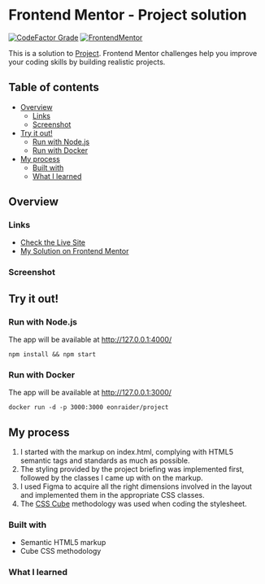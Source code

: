 # Frontend Mentor - Project solution

[![CodeFactor Grade](https://img.shields.io/codefactor/grade/github/EONRaider/project?label=CodeFactor&logo=codefactor&style=flat-square)](https://www.codefactor.io/repository/github/eonraider/project)
[![FrontendMentor](https://img.shields.io/badge/FrontendMentor-EONRaider-blue?style=flat-square)](https://www.frontendmentor.io/profile/EONRaider)

This is a solution to [Project](). Frontend Mentor challenges help you
improve your coding skills by building realistic projects.

## Table of contents

- [Overview](#overview)
    - [Links](#links)
    - [Screenshot](#screenshot)
- [Try it out!](#try-it-out)
    - [Run with Node.js](#run-with-nodejs)
    - [Run with Docker](#run-with-docker)
- [My process](#my-process)
    - [Built with](#built-with)
    - [What I learned](#what-i-learned)

## Overview

### Links

- [Check the Live Site](https://eonraider-project.netlify.app/)
- [My Solution on Frontend Mentor]()

### Screenshot

## Try it out!

### Run with Node.js

The app will be available at http://127.0.0.1:4000/

```shell
npm install && npm start
```

### Run with Docker

The app will be available at http://127.0.0.1:3000/

```shell
docker run -d -p 3000:3000 eonraider/project
```

## My process

1. I started with the markup on index.html, complying with HTML5 semantic tags and standards as much as possible.
2. The styling provided by the project briefing was implemented first, followed by the classes I came up with on the
   markup.
3. I used Figma to acquire all the right dimensions involved in the layout and implemented them in the appropriate CSS
   classes.
4. The [CSS Cube](https://cube.fyi/) methodology was used when coding the stylesheet.

### Built with

- Semantic HTML5 markup
- Cube CSS methodology

### What I learned
